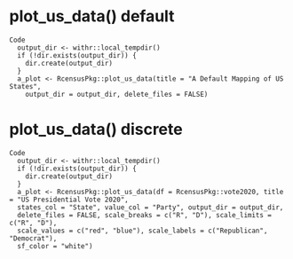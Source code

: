 # plot_us_data() default

    Code
      output_dir <- withr::local_tempdir()
      if (!dir.exists(output_dir)) {
        dir.create(output_dir)
      }
      a_plot <- RcensusPkg::plot_us_data(title = "A Default Mapping of US States",
        output_dir = output_dir, delete_files = FALSE)

# plot_us_data() discrete

    Code
      output_dir <- withr::local_tempdir()
      if (!dir.exists(output_dir)) {
        dir.create(output_dir)
      }
      a_plot <- RcensusPkg::plot_us_data(df = RcensusPkg::vote2020, title = "US Presidential Vote 2020",
      states_col = "State", value_col = "Party", output_dir = output_dir,
      delete_files = FALSE, scale_breaks = c("R", "D"), scale_limits = c("R", "D"),
      scale_values = c("red", "blue"), scale_labels = c("Republican", "Democrat"),
      sf_color = "white")

